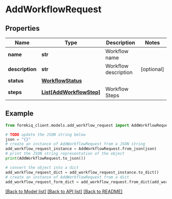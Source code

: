 # AddWorkflowRequest


## Properties

Name | Type | Description | Notes
------------ | ------------- | ------------- | -------------
**name** | **str** | Workflow name | 
**description** | **str** | Workflow description | [optional] 
**status** | [**WorkflowStatus**](WorkflowStatus.md) |  | 
**steps** | [**List[AddWorkflowStep]**](AddWorkflowStep.md) | Workflow Steps | 

## Example

```python
from formkiq_client.models.add_workflow_request import AddWorkflowRequest

# TODO update the JSON string below
json = "{}"
# create an instance of AddWorkflowRequest from a JSON string
add_workflow_request_instance = AddWorkflowRequest.from_json(json)
# print the JSON string representation of the object
print(AddWorkflowRequest.to_json())

# convert the object into a dict
add_workflow_request_dict = add_workflow_request_instance.to_dict()
# create an instance of AddWorkflowRequest from a dict
add_workflow_request_form_dict = add_workflow_request.from_dict(add_workflow_request_dict)
```
[[Back to Model list]](../README.md#documentation-for-models) [[Back to API list]](../README.md#documentation-for-api-endpoints) [[Back to README]](../README.md)


